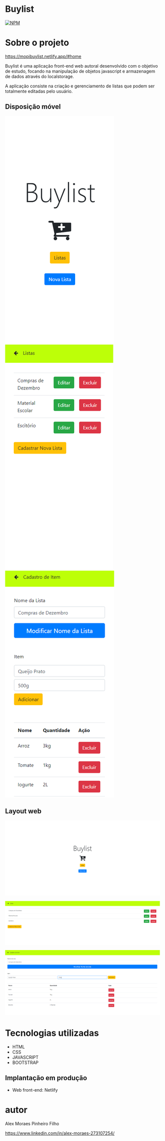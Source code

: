 # Buylist
[![NPM](https://img.shields.io/npm/l/react)](https://github.com/Mopi98/buylist/blob/main/LICENSE)

# Sobre o projeto

https://mopibuylist.netlify.app/#home

Buylist é uma aplicação front-end web autoral desenvolvido com o objetivo de estudo, focando na manipulação de objetos javascript e armazenagem de dados através do localstorage. 

A aplicação consiste na criação e gerenciamento de listas que podem ser totalmente editadas pelo usuário.

## Disposição móvel
![Mobile 1](https://github.com/Mopi98/buylist/blob/main/assets/1-mobile.PNG) ![Mobile 2](https://github.com/Mopi98/buylist/blob/main/assets/2-mobile.PNG) ![Mobile 3](https://github.com/Mopi98/buylist/blob/main/assets/3-mobile.PNG)

## Layout web
![Web 1](https://github.com/Mopi98/buylist/blob/main/assets/1-web.PNG)

![Web 2](https://github.com/Mopi98/buylist/blob/main/assets/2-web.PNG)

![Web 3](https://github.com/Mopi98/buylist/blob/main/assets/3-web.PNG)

# Tecnologias utilizadas
- HTML
- CSS
- JAVASCRIPT
- BOOTSTRAP 

## Implantação em produção
- Web front-end: Netlify

# autor

Alex Moraes Pinheiro Filho

https://www.linkedin.com/in/alex-moraes-273107254/
